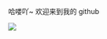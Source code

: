 哈喽吖~ 欢迎来到我的 github

<img src="https://images.cnblogs.com/cnblogs_com/miluluyo/1493340/o_a.gif" />

<!--### Hi there 👋


**miluluyo/miluluyo** is a ✨ _special_ ✨ repository because its `README.md` (this file) appears on your GitHub profile.

Here are some ideas to get you started:

- 🔭 I’m currently working on ...
- 🌱 I’m currently learning ...
- 👯 I’m looking to collaborate on ...
- 🤔 I’m looking for help with ...
- 💬 Ask me about ...
- 📫 How to reach me: ...
- 😄 Pronouns: ...
- ⚡ Fun fact: ...

-->
